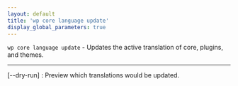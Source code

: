 ```yaml
---
layout: default
title: 'wp core language update'
display_global_parameters: true
---
```


`wp core language update` - Updates the active translation of core, plugins, and themes.

<hr />

[\--dry-run]
: Preview which translations would be updated.



